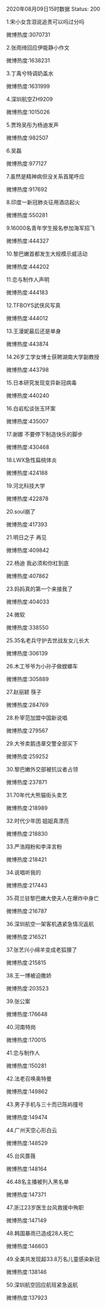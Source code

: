 2020年08月09日15时数据
Status: 200

1.宋小女含泪说追责可以吗过分吗

微博热度:3070731

2.张雨绮回应伊能静小作文

微博热度:1638231

3.丁禹兮特调奶盖水

微博热度:1631999

4.深圳航空ZH9209

微博热度:1015026

5.贾玲吴彤为杨迪发声

微博热度:982507

6.吴磊

微博热度:977127

7.虽然是精神病但没关系首尾呼应

微博热度:917692

8.印度一新冠肺炎征用酒店起火

微博热度:550281

9.16000名青年学生报名参加海军招飞

微博热度:444327

10.黎巴嫩首都发生大规模示威活动

微博热度:444202

11.恋与制作人声明

微博热度:444183

12.TFBOYS武侠风写真

微博热度:444012

13.王漫妮最后还是单身

微博热度:443874

14.26岁工学女博士获聘湖南大学副教授

微博热度:443798

15.日本研究发现变异新冠病毒

微博热度:440240

16.白岩松谈张玉环案

微博热度:435007

17.谢娜 不要停下制造快乐的脚步

微博热度:430468

18.LWX急性扁桃体炎

微博热度:424188

19.河北科技大学

微博热度:422878

20.soul崩了

微博热度:417393

21.明日之子 再见

微博热度:409842

22.杨迪 我必须和你杠到底

微博热度:407862

23.妈妈真的第一个来接我了

微博热度:404033

24.微软

微博热度:338550

25.35名老兵守护去世战友女儿长大

微博热度:306139

26.木工爷爷为小孙子做螳螂车

微博热度:305889

27.赵丽颖 筷子

微博热度:284769

28.朴宰范加盟中国新说唱

微博热度:279567

29.大爷卖鹅违章交警全部买下

微博热度:259252

30.黎巴嫩外交部被抗议者占领

微博热度:237871

31.70年代大熊猫街头卖艺

微博热度:218989

32.时代少年团 姐姐真漂亮

微博热度:218830

33.严浩翔粉和李泽言粉

微博热度:218421

34.说唱听我的

微博热度:217443

35.荷兰驻黎巴嫩大使夫人在爆炸中身亡

微博热度:216787

36.深圳航空一架客机遇紧急情况返航

微博热度:216521

37.张艺兴小绵羊变成老狐狸了

微博热度:215815

38.王一博被迫撒娇

微博热度:203523

39.张公案

微博热度:176648

40.河南特岗

微博热度:170015

41.恋与制作人

微博热度:150281

42.法老召唤奥特曼

微博热度:149862

43.男子手机与三十而已陈屿撞号

微博热度:149474

44.广州天空心形白云

微博热度:148529

45.台风蔷薇

微博热度:148164

46.48名主播被列入黑名单

微博热度:147371

47.浙江23岁医生台风救援中殉职

微博热度:147149

48.韩国暴雨已造成28人死亡

微博热度:146603

49.全美共发现超33.8万名儿童感染新冠

微博热度:138146

50.深圳航空回应航班紧急返航

微博热度:137923

